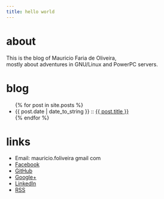 ```yaml
---
title: hello world
---
```


# about

This is the blog of Mauricio Faria de Oliveira,  
mostly about adventures in GNU/Linux and PowerPC servers.

# blog

<ul>
{% for post in site.posts %}
	<li>{{ post.date | date_to_string }} :: <a href="{{ post.url }}">{{ post.title }}</a></li>
{% endfor %}
</ul>

# links

<ul>
	<li>Email: mauricio.foliveira gmail com</li>
	<li><a href="https://www.facebook.com/mauricio.foliveira">Facebook</a></li>
	<li><a href="https://github.com/mfoliveira/">GitHub</a></li>
	<li><a href="https://plus.google.com/+MauricioFariaDeOliveira">Google+</a></li>
	<li><a href="https://www.linkedin.com/in/mauriciofariadeoliveira/">LinkedIn</a></li>
	<li><a href="{{ '/feed.xml' | relative_url }}">RSS</a></li>
</ul>
